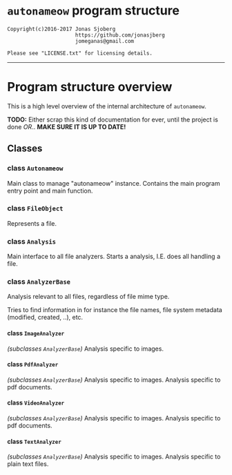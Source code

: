 # `autonameow` program structure

```
Copyright(c)2016-2017 Jonas Sjoberg
                      https://github.com/jonasjberg
                      jomeganas@gmail.com

Please see "LICENSE.txt" for licensing details.
```

--------------------------------------------------------------------------------


Program structure overview
==========================
This is a high level overview of the internal architecture of `autonameow`.

**TODO:** Either scrap this kind of documentation for ever, until the project
          is done *OR*.. **MAKE SURE IT IS UP TO DATE!**

Classes
-------

### class `Autonameow`
Main class to manage "autonameow" instance.
Contains the main program entry point and main function.

### class `FileObject`
Represents a file.

### class `Analysis`
Main interface to all file analyzers.
Starts a analysis, I.E. does all handling a file.

### class `AnalyzerBase`
Analysis relevant to all files, regardless of file mime type.

Tries to find information in for instance the file names, file system metadata
(modified, created, ..), etc.

#### class `ImageAnalyzer`
*(subclasses `AnalyzerBase`)*
Analysis specific to images.

#### class `PdfAnalyzer`
*(subclasses `AnalyzerBase`)*
Analysis specific to images.
Analysis specific to pdf documents.

#### class `VideoAnalyzer`
*(subclasses `AnalyzerBase`)*
Analysis specific to images.
Analysis specific to pdf documents.

#### class `TextAnalyzer`
*(subclasses `AnalyzerBase`)*
Analysis specific to images.
Analysis specific to plain text files.



